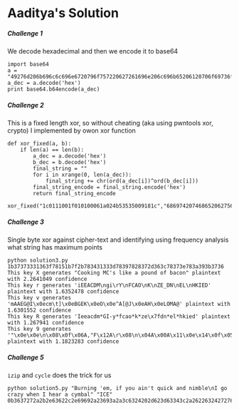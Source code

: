 # Aaditya's Solution


##### Challenge 1

We decode hexadecimal and then we encode it to base64

```
import base64
a = "49276d206b696c6c696e6720796f757220627261696e206c696b65206120706f69736f6e6f7573206d757368726f6f6d"
a_dec = a.decode('hex')
print base64.b64encode(a_dec)
```

##### Challenge 2

This is a fixed length xor, so without cheating (aka using pwntools xor, crypto) I implemented by owon xor function

```
def xor_fixed(a, b):
	if len(a) == len(b):
		a_dec = a.decode('hex')
		b_dec = b.decode('hex')
		final_string = ""
		for i in xrange(0, len(a_dec)):
			final_string += chr(ord(a_dec[i])^ord(b_dec[i]))
		final_string_encode = final_string.encode('hex')
		return final_string_encode

xor_fixed("1c0111001f010100061a024b53535009181c","686974207468652062756c6c277320657965")
```
##### Challenge 3
Single byte xor against cipher-text and identifying using frequency analysis what string has maximum points

```
python solution3.py 1b37373331363f78151b7f2b783431333d78397828372d363c78373e783a393b3736
This key X generates "Cooking MC's like a pound of bacon" plaintext with 2.2641049 confidence
This key r generates 'iEEACDM\ngi\rY\nFCAO\nK\nZE_DN\nEL\nHKIED' plaintext with 1.6352478 confidence
This key v generates 'mAAEG@I\x0ecm\t]\x0eBGEK\x0eO\x0e^A[@J\x0eAH\x0eLOMA@' plaintext with 1.6301552 confidence
This key R generates 'Ieeacdm*GI-y*fcao*k*ze\x7fdn*el*hkied' plaintext with 1.267941 confidence
This key 9 generates '"\x0e\x0e\n\x08\x0f\x06A,"F\x12A\r\x08\n\x04A\x00A\x11\x0e\x14\x0f\x05A\x0e\x07A\x03\x00\x02\x0e\x0f' plaintext with 1.1823283 confidence
```

##### Challenge 5
`izip` and `cycle` does the trick for us
```
python solution5.py "Burning 'em, if you ain't quick and nimble\nI go crazy when I hear a cymbal" "ICE"
0b3637272a2b2e63622c2e69692a23693a2a3c6324202d623d63343c2a26226324272765272a282b2f20152d0c69242a69203728393c69342d2c2d6500632d2c22376922652a3a282b2229
```
